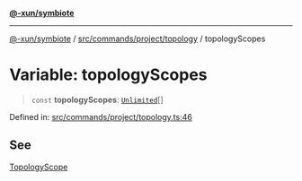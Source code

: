[**@-xun/symbiote**](../../../../../README.md)

***

[@-xun/symbiote](../../../../../README.md) / [src/commands/project/topology](../README.md) / topologyScopes

# Variable: topologyScopes

> `const` **topologyScopes**: [`Unlimited`](../../../../configure/enumerations/UnlimitedGlobalScope.md#unlimited)[]

Defined in: [src/commands/project/topology.ts:46](https://github.com/Xunnamius/symbiote/blob/b82f5db0ddf304d345bd71e41da6d798adaa5156/src/commands/project/topology.ts#L46)

## See

[TopologyScope](../../../../configure/enumerations/UnlimitedGlobalScope.md)
